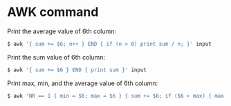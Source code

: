 # AWK command

Print the average value of 6th column:

```bash
$ awk '{ sum += $6; n++ } END { if (n > 0) print sum / n; }' input
```

Print the sum value of 6th column:

```bash
$ awk '{ sum += $6 } END { print sum }' input
```

Print max, min, and the average value of 6th column:

```bash
$ awk 'NR == 1 { min = $6; max = $6 } { sum += $6; if ($6 > max) { max = $6 }; if ($6 < min) { min = $6 }; } END { print min, max, sum / NR }' input 
```